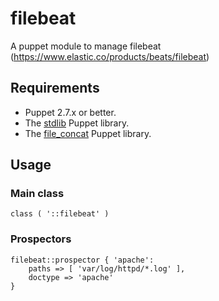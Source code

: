 # filebeat

A puppet module to manage filebeat (https://www.elastic.co/products/beats/filebeat)

## Requirements

* Puppet 2.7.x or better.
* The [stdlib](https://forge.puppetlabs.com/puppetlabs/stdlib) Puppet library.
* The [file_concat](https://forge.puppetlabs.com/ispavailability/file_concat) Puppet library.

## Usage

### Main class

```
class ( '::filebeat' )
```

### Prospectors

```
filebeat::prospector { 'apache':
	paths => [ 'var/log/httpd/*.log' ],
	doctype => 'apache'
}
```